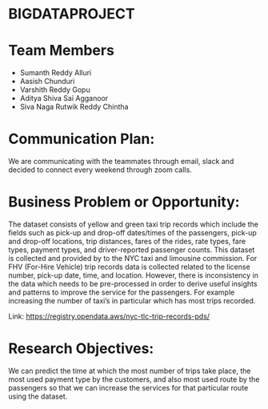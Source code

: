 # BIGDATAPROJECT

# Team Members
* Sumanth Reddy Alluri
* Aasish Chunduri
* Varshith Reddy Gopu
* Aditya Shiva Sai Agganoor
* Siva Naga Rutwik Reddy Chintha

# Communication Plan:
We are communicating with the teammates through email, slack and decided to connect every weekend through zoom calls.

# Business Problem or Opportunity:
The dataset consists of yellow and green taxi trip records which include the fields such as pick-up and drop-off dates/times of the passengers, pick-up and drop-off locations, trip distances, fares of the rides, rate types, fare types, payment types, and driver-reported passenger counts. This dataset is collected and provided by to the NYC taxi and limousine commission. For FHV (For-Hire Vehicle) trip records data is collected related to the license number, pick-up date, time, and location.
However, there is inconsistency in the data which needs to be pre-processed in order to derive useful insights and patterns to improve the service for the passengers. For example increasing the number of taxi’s in particular which has most trips recorded. 


Link: https://registry.opendata.aws/nyc-tlc-trip-records-pds/

# Research Objectives:
We can predict the time at which the most number of trips take place, the most used payment type by the customers, and also most used route by the passengers so that we can increase the services for that particular route using the dataset.
